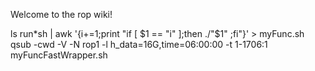 Welcome to the rop wiki!

ls run*sh | awk '{i+=1;print "if [ $1 == "i" ];then ./"$1" ;fi"}' > myFunc.sh
qsub -cwd -V -N rop1 -l h_data=16G,time=06:00:00 -t 1-1706:1 myFuncFastWrapper.sh
